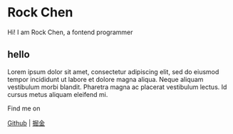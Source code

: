# Rock Chen

Hi! I am Rock Chen, a fontend programmer

## hello

Lorem ipsum dolor sit amet, consectetur adipiscing elit, sed do eiusmod tempor incididunt ut labore et dolore magna aliqua. Neque aliquam vestibulum morbi blandit. Pharetra magna ac placerat vestibulum lectus. Id cursus metus aliquam eleifend mi. 

Find me on

[Github](https://github.com/chansee97) | [掘金](https://juejin.cn/user/3826745248595550)